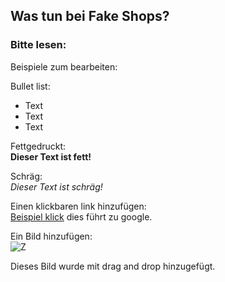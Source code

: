 ## Was tun bei Fake Shops?  

### Bitte lesen:  

Beispiele zum bearbeiten:  

Bullet list:  
- Text
- Text
- Text

Fettgedruckt:  
**Dieser Text ist fett!** 

Schräg:  
*Dieser Text ist schräg!*

Einen klickbaren link hinzufügen:  
[Beispiel klick](google.de) dies führt zu google.  
 
Ein Bild hinzufügen:  
![Z](https://user-images.githubusercontent.com/98891212/185854477-afe11233-f962-4dfb-a030-4399bd6279cd.jpeg)  

Dieses Bild wurde mit drag and drop hinzugefügt.  

